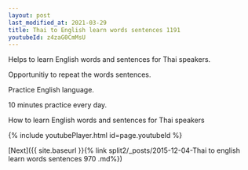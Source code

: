 ```yaml
---
layout: post
last_modified_at: 2021-03-29
title: Thai to English learn words sentences 1191 
youtubeId: z4zaG0CmMsU
---
```

 
 
Helps to learn English words and sentences for Thai speakers.

Opportunitiy to repeat the words sentences. 

Practice English language. 
 
10 minutes practice every day. 
 
How to learn English words and sentences for Thai speakers 
 
{% include youtubePlayer.html id=page.youtubeId %}
 
 
[Next]({{ site.baseurl }}{% link  split2/_posts/2015-12-04-Thai to english learn words sentences 970 .md%})
 
